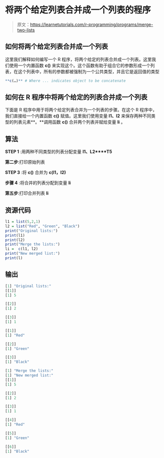 # 将两个给定列表合并成一个列表的程序

> 原文：<https://learnetutorials.com/r-programming/programs/merge-two-lists>

## 如何将两个给定列表合并成一个列表

这里我们解释如何编写一个 R 程序，将两个给定的列表合并成一个列表。这里我们使用一个内置函数 **c()** 来实现这个。这个函数有助于组合它的参数形成一个列表，在这个列表中，所有的参数都被强制为一个公共类型，并且它是返回值的类型

```r
**c(…)** # Where ... indicates object to be concatenate 

```

## 如何在 R 程序中将两个给定的列表合并成一个列表

下面是 R 程序中用于将两个给定列表合并为一个列表的步骤。在这个 R 程序中，我们直接给一个内置函数 **c()** 赋值。这里我们使用变量 **l1、l2** 来保存两种不同类型的列表元素**。**调用函数 **c()** 合并两个列表并赋给变量 **li** 。

## 算法

**STEP 1** :用两种不同类型的列表分配变量 **l1、L2****T5**

**第二步**:打印原始列表

**STEP 3** :将 **c()** 合并为 **c(l1，l2)**

**步骤 4** :将合并的列表分配到变量 **li**

**第五步**:打印合并列表 **li**

## 资源代码

```r
l1 = list(5,2,1)
l2 = list("Red", "Green", "Black")
print("Original lists:")
print(l1)
print(l2)
print("Merge the lists:")
li =  c(l1, l2)
print("New merged list:")
print(l)

```

## 输出

```r
[1] "Original lists:"
[[1]]
[1] 5

[[2]]
[1] 2

[[3]]
[1] 1

[[1]]
[1] "Red"

[[2]]
[1] "Green"

[[3]]
[1] "Black"

[1] "Merge the lists:"
[1] "New merged list:"
[[1]]
[1] 5

[[2]]
[1] 2

[[3]]
[1] 1

[[4]]
[1] "Red"

[[5]]
[1] "Green"

[[6]]
[1] "Black" 
```